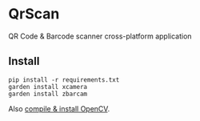 # QrScan
QR Code &amp; Barcode scanner cross-platform application


## Install
```
pip install -r requirements.txt
garden install xcamera
garden install zbarcam
```
Also [compile & install OpenCV](https://github.com/AndreMiras/garden.zbarcam/blob/develop/OpenCV.md).
